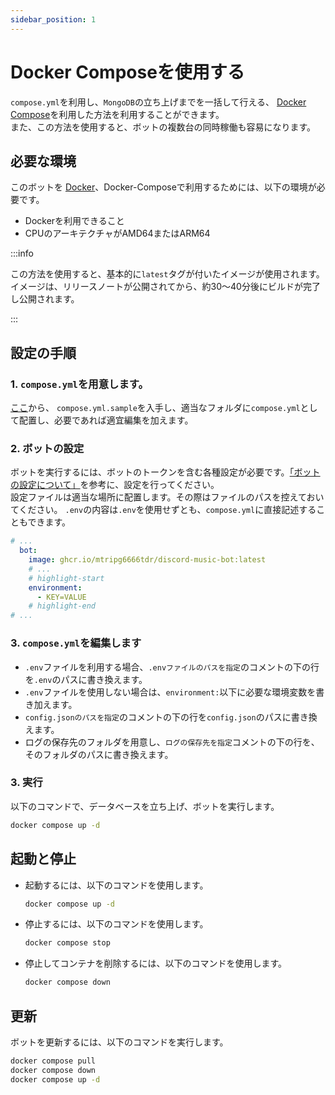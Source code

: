 ```yaml
---
sidebar_position: 1
---
```

# Docker Composeを使用する
`compose.yml`を利用し、`MongoDB`の立ち上げまでを一括して行える、
[Docker Compose](https://docs.docker.com/compose/)を利用した方法を利用することができます。  
また、この方法を使用すると、ボットの複数台の同時稼働も容易になります。

## 必要な環境
このボットを [Docker](https://www.docker.com/)、Docker-Composeで利用するためには、以下の環境が必要です。
- Dockerを利用できること
- CPUのアーキテクチャがAMD64またはARM64

:::info

この方法を使用すると、基本的に`latest`タグが付いたイメージが使用されます。  
イメージは、リリースノートが公開されてから、約30～40分後にビルドが完了し公開されます。

:::

## 設定の手順
### 1. `compose.yml`を用意します。
[ここ](https://github.com/mtripg6666tdr/Discord-SimpleMusicBot/blob/master/compose.yml.sample)から、
`compose.yml.sample`を入手し、適当なフォルダに`compose.yml`として配置し、必要であれば適宜編集を加えます。  

### 2. ボットの設定
ボットを実行するには、ボットのトークンを含む各種設定が必要です。[「ボットの設定について」](./configuration)を参考に、設定を行ってください。  
設定ファイルは適当な場所に配置します。その際はファイルのパスを控えておいてください。
`.env`の内容は`.env`を使用せずとも、`compose.yml`に直接記述することもできます。
```yml title=compose.yml
# ...
  bot:
    image: ghcr.io/mtripg6666tdr/discord-music-bot:latest
    # ...
    # highlight-start
    environment:
      - KEY=VALUE
    # highlight-end
# ...
```

### 3. `compose.yml`を編集します
- `.env`ファイルを利用する場合、`.envファイルのパスを指定`のコメントの下の行を`.env`のパスに書き換えます。
- `.env`ファイルを使用しない場合は、`environment:`以下に必要な環境変数を書き加えます。
- `config.jsonのパスを指定`のコメントの下の行を`config.json`のパスに書き換えます。
- ログの保存先のフォルダを用意し、`ログの保存先を指定`コメントの下の行を、そのフォルダのパスに書き換えます。

### 3. 実行
以下のコマンドで、データベースを立ち上げ、ボットを実行します。
```sh
docker compose up -d
```

## 起動と停止
- 起動するには、以下のコマンドを使用します。
  ```sh
  docker compose up -d
  ```

- 停止するには、以下のコマンドを使用します。
  ```sh
  docker compose stop
  ```

- 停止してコンテナを削除するには、以下のコマンドを使用します。
  ```sh
  docker compose down
  ```

## 更新
ボットを更新するには、以下のコマンドを実行します。
```sh
docker compose pull
docker compose down
docker compose up -d
```

